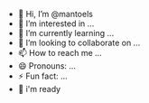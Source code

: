 - 👋 Hi, I’m @mantoels
- 👀 I’m interested in ...
- 🌱 I’m currently learning ...
- 💞️ I’m looking to collaborate on ...
- 📫 How to reach me ...
- 😄 Pronouns: ...
- ⚡ Fun fact: ...
- 🤤 i'm ready
<!---
mantoels/mantoels is a ✨ special ✨ repository because its `README.md` (this file) appears on your GitHub profile.
You can click the Preview link to take a look at your changes.
--->
